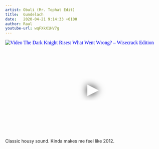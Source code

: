 ```yaml
---
artist: Obuli (Mr. Tophat Edit)
title:  Gundelach 
date:   2020-04-21 9:14:33 +0100
author: Raul
youtube-url: wqFXkX1HV7g
---
```

<div class="video-container ">
<iframe
  width="560"
  height="315"
  src="https://www.youtube.com/embed/wqFXkX1HV7g"
  srcdoc="<style>*{padding:0;margin:0;overflow:hidden}html,body{height:100%}img,span{position:absolute;width:100%;top:0;bottom:0;margin:auto}span{height:1.5em;text-align:center;font:48px/1.5 sans-serif;color:white;text-shadow:0 0 0.5em black}</style><a href=https://www.youtube.com/embed/wqFXkX1HV7g?autoplay=1><img src=https://img.youtube.com/vi/wqFXkX1HV7g/hqdefault.jpg alt='Video The Dark Knight Rises: What Went Wrong? – Wisecrack Edition'><span>▶</span></a>"
  frameborder="0"
  allow="accelerometer; autoplay; encrypted-media; gyroscope; picture-in-picture"
  allowfullscreen
></iframe>
</div>

<div class="post-content-message"> 
Classic housy sound.
Kinda makes me feel like 2012.
</div>